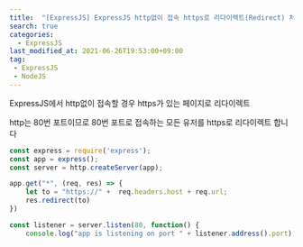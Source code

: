 ```yaml
---
title:  "[ExpressJS] ExpressJS http없이 접속 https로 리다이렉트(Redirect) 처리"
search: true
categories: 
  - ExpressJS
last_modified_at: 2021-06-26T19:53:00+09:00
tag:
 - ExpressJS
 - NodeJS
---
```


ExpressJS에서 http없이 접속할 경우 https가 있는 페이지로 리다이렉트

http는 80번 포트이므로 80번 포트로 접속하는 모든 유저를 https로 리다이렉트 합니다

```js
const express = require('express');
const app = express();
const server = http.createServer(app);

app.get("*", (req, res) => {
    let to = "https://" +  req.headers.host + req.url;
    res.redirect(to)
})

const listener = server.listen(80, function() {
    console.log("app is listening on port " + listener.address().port);})
```

